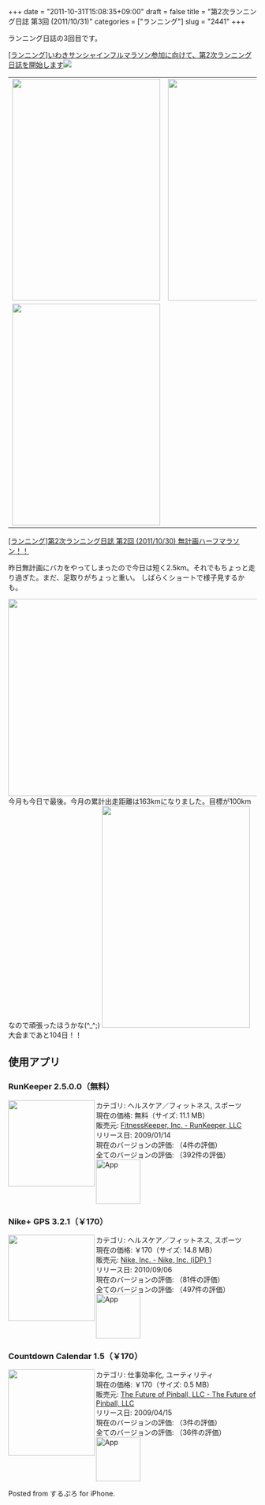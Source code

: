 +++
date = "2011-10-31T15:08:35+09:00"
draft = false
title = "第2次ランニング日誌 第3回 (2011/10/31)"
categories = ["ランニング"]
slug = "2441"
+++

ランニング日誌の3回目です。


<a href="https://knk-n.com/2011/10/28/iwaki_full-marathon/" target="_blank">[ランニング]いわきサンシャインフルマラソン参加に向けて、第2次ランニング日誌を開始します</a><a href="http://b.hatena.ne.jp/entry/https://knk-n.com/2011/10/28/iwaki_full-marathon/" target="_blank"><img border="0" src="http://b.hatena.ne.jp/entry/image/https://knk-n.com/2011/10/28/iwaki_full-marathon/"></a>
<!--more-->
<table>
<tr>
<td>
<img src="https://knk-n.com/images/2011/10/slooProImg_20111031150832.png" alt="" width="300" height="450" class="slooProImg" />
</td>
<td>
<img alt="" src="https://knk-n.com/images/2011/10/slooProImg_20111031150829.png" width="300" height="450" class="slooProImg" />
</td>
</tr>
<tr>
<td>
<img alt="" src="https://knk-n.com/images/2011/10/slooProImg_20111031150826.png" width="300" height="450" class="slooProImg" />
</td>
</tr>
</table>
<a href="https://knk-n.com/2011/10/30/running-20111030/" target="_blank">[ランニング]第2次ランニング日誌 第2回 (2011/10/30) 無計画ハーフマラソン！！</a><a href="http://b.hatena.ne.jp/entry/https://knk-n.com/2011/10/30/running-20111030/" target="_blank"><img border="0" src="http://b.hatena.ne.jp/entry/image/https://knk-n.com/2011/10/30/running-20111030/" alt="" /></a>

昨日無計画にバカをやってしまったので今日は短く2.5km。それでもちょっと走り過ぎた。まだ、足取りがちょっと重い。
しばらくショートで様子見するかも。



<img alt="" src="https://knk-n.com/images/2011/10/slooProImg_20111031150821.png" width="600" height="400" class="slooProImg" />
今月も今日で最後。今月の累計出走距離は163kmになりました。目標が100kmなので頑張ったほうかな(^_^;)



<img alt="" src="https://knk-n.com/images/2011/10/slooProImg_20111031150824.png" width="300" height="450" class="slooProImg" />
大会まであと104日！！



<h2>使用アプリ</h2>
<h3>RunKeeper 2.5.0.0（無料）</h3><a href="http://click.linksynergy.com/fs-bin/stat?id=48HB7K3zmMg&offerid=94348&type=3&subid=0&tmpid=2192&RD_PARM1=http%253A%252F%252Fitunes.apple.com%252Fjp%252Fapp%252Frunkeeper%252Fid300235330%253Fmt%253D8%2526uo%253D4%2526partnerId%253D30" target="_blank" rel="nofollow"><img class="apphtml_appicn" width="175" class="alignleft" align="left" src="http://a3.mzstatic.com/us/r1000/116/Purple/06/ce/61/mzl.nwhhypgu.175x175-75.jpg"></a> カテゴリ: ヘルスケア／フィットネス, スポーツ<br> 現在の価格: 無料（サイズ: 11.1 MB）<br> 販売元: <a href="http://click.linksynergy.com/fs-bin/stat?id=48HB7K3zmMg&offerid=94348&type=3&subid=0&tmpid=2192&RD_PARM1=http%253A%252F%252Fitunes.apple.com%252Fjp%252Fartist%252Ffitnesskeeper-inc.%252Fid300226026%253Fuo%253D4%2526partnerId%253D30" target="_blank" rel="nofollow">FitnessKeeper, Inc. - RunKeeper, LLC</a><br> リリース日: 2009/01/14<br> 現在のバージョンの評価: <img alt="" src="http://r.mzstatic.com/htmlResources/63F7/images/rating_star.png"><img alt="" src="http://r.mzstatic.com/htmlResources/63F7/images/rating_star.png"><img alt="" src="http://r.mzstatic.com/htmlResources/63F7/images/rating_star.png"><img alt="" src="http://r.mzstatic.com/htmlResources/63F7/images/rating_star.png">（4件の評価）<br> 全てのバージョンの評価: <img alt="" src="http://r.mzstatic.com/htmlResources/63F7/images/rating_star.png"><img alt="" src="http://r.mzstatic.com/htmlResources/63F7/images/rating_star.png"><img alt="" src="http://r.mzstatic.com/htmlResources/63F7/images/rating_star.png"><img alt="" src="http://r.mzstatic.com/htmlResources/63F7/images/rating_star_half.png">（392件の評価）<br><a href="http://click.linksynergy.com/fs-bin/stat?id=48HB7K3zmMg&offerid=94348&type=3&subid=0&tmpid=2192&RD_PARM1=http%253A%252F%252Fitunes.apple.com%252Fjp%252Fapp%252Frunkeeper%252Fid300235330%253Fmt%253D8%2526uo%253D4%2526partnerId%253D30" target="_blank" rel="nofollow"><img class="apphtml_icn" src="http://r.mzstatic.com/htmlResources/2338/images/viewinitunes_jp.png" width="90" alt="App"></a>
<h3>Nike+ GPS 3.2.1（￥170）</h3><a href="http://click.linksynergy.com/fs-bin/stat?id=48HB7K3zmMg&offerid=94348&type=3&subid=0&tmpid=2192&RD_PARM1=http%253A%252F%252Fitunes.apple.com%252Fjp%252Fapp%252Fnike-gps%252Fid387771637%253Fmt%253D8%2526uo%253D4%2526partnerId%253D30" target="_blank" rel="nofollow"><img class="apphtml_appicn" width="175" class="alignleft" align="left" src="http://a5.mzstatic.com/us/r1000/119/Purple/65/17/c0/mzl.xfbkswei.175x175-75.png"></a> カテゴリ: ヘルスケア／フィットネス, スポーツ<br> 現在の価格: ￥170（サイズ: 14.8 MB）<br> 販売元: <a href="http://click.linksynergy.com/fs-bin/stat?id=48HB7K3zmMg&offerid=94348&type=3&subid=0&tmpid=2192&RD_PARM1=http%253A%252F%252Fitunes.apple.com%252Fjp%252Fartist%252Fnike-inc.%252Fid301521406%253Fuo%253D4%2526partnerId%253D30" target="_blank" rel="nofollow">Nike, Inc. - Nike, Inc. (iDP) 1</a><br> リリース日: 2010/09/06<br> 現在のバージョンの評価: <img alt="" src="http://r.mzstatic.com/htmlResources/63F7/images/rating_star.png"><img alt="" src="http://r.mzstatic.com/htmlResources/63F7/images/rating_star.png"><img alt="" src="http://r.mzstatic.com/htmlResources/63F7/images/rating_star_half.png">（81件の評価）<br> 全てのバージョンの評価: <img alt="" src="http://r.mzstatic.com/htmlResources/63F7/images/rating_star.png"><img alt="" src="http://r.mzstatic.com/htmlResources/63F7/images/rating_star.png"><img alt="" src="http://r.mzstatic.com/htmlResources/63F7/images/rating_star.png">（497件の評価）<br><a href="http://click.linksynergy.com/fs-bin/stat?id=48HB7K3zmMg&offerid=94348&type=3&subid=0&tmpid=2192&RD_PARM1=http%253A%252F%252Fitunes.apple.com%252Fjp%252Fapp%252Fnike-gps%252Fid387771637%253Fmt%253D8%2526uo%253D4%2526partnerId%253D30" target="_blank" rel="nofollow"><img class="apphtml_icn" src="http://r.mzstatic.com/htmlResources/2338/images/viewinitunes_jp.png" width="90" alt="App"></a>
<h3>Countdown Calendar 1.5（￥170）</h3><a href="http://click.linksynergy.com/fs-bin/stat?id=48HB7K3zmMg&offerid=94348&type=3&subid=0&tmpid=2192&RD_PARM1=http%253A%252F%252Fitunes.apple.com%252Fjp%252Fapp%252Fcountdown-calendar%252Fid311396436%253Fmt%253D8%2526uo%253D4%2526partnerId%253D30" target="_blank" rel="nofollow"><img class="apphtml_appicn" width="175" class="alignleft" align="left" src="http://a3.mzstatic.com/us/r1000/056/Purple/66/3d/3e/mzi.mfbhhljd.175x175-75.jpg"></a> カテゴリ: 仕事効率化, ユーティリティ<br> 現在の価格: ￥170（サイズ: 0.5 MB）<br> 販売元: <a href="http://click.linksynergy.com/fs-bin/stat?id=48HB7K3zmMg&offerid=94348&type=3&subid=0&tmpid=2192&RD_PARM1=http%253A%252F%252Fitunes.apple.com%252Fjp%252Fartist%252Fthe-future-of-pinball-llc%252Fid311396439%253Fuo%253D4%2526partnerId%253D30" target="_blank" rel="nofollow">The Future of Pinball, LLC - The Future of Pinball, LLC</a><br> リリース日: 2009/04/15<br> 現在のバージョンの評価: <img alt="" src="http://r.mzstatic.com/htmlResources/63F7/images/rating_star.png"><img alt="" src="http://r.mzstatic.com/htmlResources/63F7/images/rating_star.png"><img alt="" src="http://r.mzstatic.com/htmlResources/63F7/images/rating_star.png"><img alt="" src="http://r.mzstatic.com/htmlResources/63F7/images/rating_star.png"><img alt="" src="http://r.mzstatic.com/htmlResources/63F7/images/rating_star_half.png">（3件の評価）<br> 全てのバージョンの評価: <img alt="" src="http://r.mzstatic.com/htmlResources/63F7/images/rating_star.png"><img alt="" src="http://r.mzstatic.com/htmlResources/63F7/images/rating_star.png"><img alt="" src="http://r.mzstatic.com/htmlResources/63F7/images/rating_star.png"><img alt="" src="http://r.mzstatic.com/htmlResources/63F7/images/rating_star.png">（36件の評価）<br><a href="http://click.linksynergy.com/fs-bin/stat?id=48HB7K3zmMg&offerid=94348&type=3&subid=0&tmpid=2192&RD_PARM1=http%253A%252F%252Fitunes.apple.com%252Fjp%252Fapp%252Fcountdown-calendar%252Fid311396436%253Fmt%253D8%2526uo%253D4%2526partnerId%253D30" target="_blank" rel="nofollow"><img class="apphtml_icn" src="http://r.mzstatic.com/htmlResources/2338/images/viewinitunes_jp.png" width="90" alt="App"></a>

Posted from するぷろ for iPhone.
